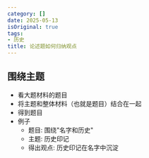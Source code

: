 ```yaml
---
category: []
date: 2025-05-13
isOriginal: true
tags:
- 历史
title: 论述题如何归纳观点
---
```

## 围绕主题
- 看大题材料的题目
- 将主题和整体材料（也就是题目）结合在一起
- 得到题目
- 例子
    - 题目: 围绕"名字和历史"
    - 主题: 历史印记
    - 得出观点: 历史印记在名字中沉淀